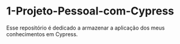 # 1-Projeto-Pessoal-com-Cypress
Esse repositório é dedicado a armazenar a aplicação dos meus conhecimentos em Cypress.
